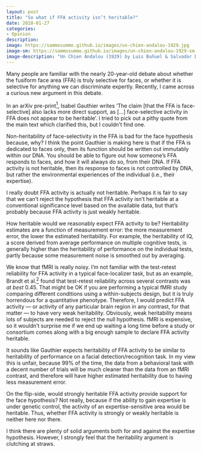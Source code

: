 ```yaml
---
layout: post
title: "So what if FFA activity isn’t heritable?"
date: 2018-01-27
categories:
- Opinion
description:
image: https://sammosummo.github.io/images/un-chien-andalou-1929.jpg
image-sm: https://sammosummo.github.io/images/un-chien-andalou-1929-sm.jpg
image-description: "Un Chien Andalou (1929) by Luis Buñuel & Salvador Dalí"
---
```


Many people are familiar with the nearly 20-year-old debate about whether the fusiform face area (FFA) is truly selective for faces, or whether it is selective for anything we can discriminate expertly. Recently, I came across a curious new argument in this debate.

In an arXiv pre-print[<sup>1</sup>], Isabel Gauthier writes ‘The claim [that the FFA is face-selective] also lacks more direct support, as […] face-selective activity in FFA does not appear to be heritable’. I tried to pick out a pithy quote from the main text which clarified this, but I couldn’t find one.

[<sup>1</sup>]: https://arxiv.org/abs/1702.07038

Non-heritability of face-selectivity in the FFA is bad for the face hypothesis because, why? I think the point Gauthier is making here is that if the FFA is dedicated to faces only, then its function should be written out immutably within our DNA. You should be able to figure out how someone’s FFA responds to faces, and how it will always do so, from their DNA. If FFA activity is not heritable, then its response to faces is not controlled by DNA, but rather the environmental experiences of the individual (i.e., their expertise).

I really doubt FFA activity is actually not heritable. Perhaps it is fair to say that we can’t reject the hypothesis that FFA activity isn’t heritable at a conventional significance level based on the available data, but that’s probably because FFA activity is just weakly heritable.

How heritable would we reasonably expect FFA activity to be? Heritability estimates are a function of measurement error: the more measurement error, the lower the estimated heritability. For example, the heritability of IQ, a score derived from average performance on multiple cognitive tests, is generally higher than the heritability of performance on the individual tests, partly because some measurement noise is smoothed out by averaging.

We know that fMRI is really noisy. I’m not familiar with the test-retest reliability for FFA activity in a typical face-localizer task, but as an example, Brandt et al.[<sup>2</sup>] found that test-retest reliability across several contrasts was *at best* 0.45. That might be OK if you are performing a typical fMRI study comparing different conditions using a within-subjects design, but it is truly horrendous for a quantitative phenotype. Therefore, I would predict FFA activity — or activity of any particular brain region in any contrast, for that matter — to have very weak heritability. Obviously, weak heritability means lots of subjects are needed to reject the null hypothesis. fMRI is expensive, so it wouldn’t surprise me if we end up waiting a long time before a study or consortium comes along with a big enough sample to declare FFA activity heritable.

[<sup>2</sup>]: https://doi.org/10.3389/fpsyt.2013.00163 "Brandt, D. J., Sommer, J., Krach, S., Bedenbender, J., Kircher, T., Paulus, F. M., & Jansen, A. (2013). Test-retest reliability of fMRI brain activity during memory encoding. Frontiers in Psychiatry, 4:163."

It sounds like Gauthier expects heritability of FFA activity to be similar to heritability of performance on a facial detection/recognition task. In my view this is unfair, because 99% of the time, the data from a behavioral task with a decent number of trials will be much cleaner than the data from an fMRI contrast, and therefore will have higher estimated heritability due to having less measurement error.

On the flip-side, would strongly heritable FFA activity provide support for the face hypothesis? Not really, because if the ability to gain expertise is under genetic control, the activity of an expertise-sensitive area would be heritable. Thus, whether FFA activity is strongly or weakly heritable is neither here nor there.

I think there are plenty of solid arguments both for and against the expertise hypothesis. However, I strongly feel that the heritability argument is clutching at straws.

